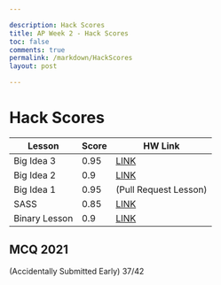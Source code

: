 ```yaml
---

description: Hack Scores
title: AP Week 2 - Hack Scores
toc: false
comments: true
permalink: /markdown/HackScores
layout: post

---
```


# Hack Scores

| Lesson | Score | HW Link |
| ------ | ----- | ------- |
| Big Idea 3 | 0.95 | [LINK](https://shruthim0.github.io/canada/2023/05/02/Leaderboard-Hacks.html) |
| Big Idea 2 | 0.9 | [LINK](https://lydia-c2.github.io/lyds.github.io/2023/04/27/P3M-Team-SnapShot-Student.html) |
| Big Idea 1 | 0.95 | (Pull Request Lesson) |
| SASS | 0.85 | [LINK](https://shruthim0.github.io/canada/2023/04/25/SASS-Reflection.html) |
| Binary Lesson | 0.9 | [LINK](https://lydia-c2.github.io/lyds.github.io/2023/04/21/P3M-BinaryLesson.html) |


## MCQ 2021


(Accidentally Submitted Early) 37/42